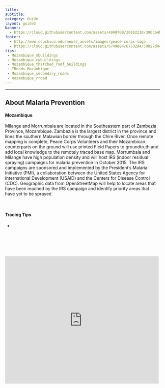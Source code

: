 ```yaml
---
title:
subtitle:
category: Guide
layout: guide3
banner:
  - https://cloud.githubusercontent.com/assets/4990708/10102210/306ca4b8-636b-11e5-8836-617935c51ed2.jpg
footer: 
  - http://www.csuchico.edu/news/_assets/images/peace-corps-logo
  - https://cloud.githubusercontent.com/assets/6749884/6753294/50027d44-ceeb-11e4-9a27-ba31a954c3a4.png
tips:
 - Mozambique_mbuildings
 - Mozambique_cwbuildings
 - Mozambique_thatched_roof_buildings
 - TRoads_Mozambique
 - Mozambique_secondary_roads
 - mozambique_rroad
---
```


<div id="test" class="col-lg-5 col-sm-6">
<hr class="section-heading-spacer">
<div class="clearfix"></div>

<h2 class="section-heading">About Malaria Prevention</h2>

<h4> Mozambique </h4><p> Milange and Morrumbala are located in the Southeastern part of Zambezia Province, Mozambique.  Zambezia is the largest district in the province and lines the southern Malawian border through the Chire River. Once remote mapping is complete, Peace Corps Volunteers and their Mozambican counterparts on the ground will use printed Field Papers to groundtruth and add local knowledge to the remotely traced base map. Morrumbala and Milange have high population density and will host IRS (indoor residual spraying) campaigns for malaria prevention in October 2015. The IRS campaigns are sponsored and implemented by the President’s Malaria Initiative (PMI), a collaboration between the United States Agency for International Development (USAID) and the Centers for Disease Control (CDC). Geographic data from OpenStreetMap will help to locate areas that have been reached by the IRS campaign and identify priority areas that have yet to be sprayed. </p><br>

<h4> Tracing Tips </h4>
<ul>
  <li> </li>
 
</ul>
</div>
<div class="col-lg-5 col-lg-offset-2 col-sm-6">
  <br><iframe style="margin-top:60px" src="http://www.openstreetmap.org/#map=10/-16.6599/35.5284" width="500" height="415" frameborder="0"></iframe>
</div>
